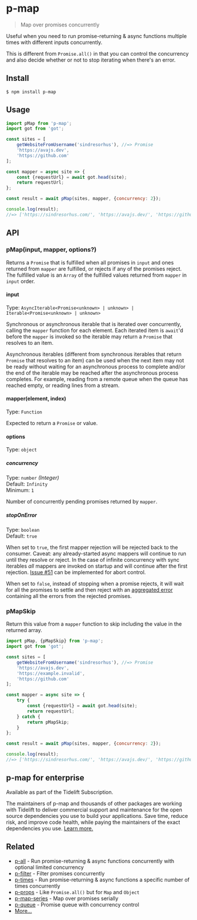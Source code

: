 # p-map

> Map over promises concurrently

Useful when you need to run promise-returning & async functions multiple times with different inputs concurrently.

This is different from `Promise.all()` in that you can control the concurrency and also decide whether or not to stop iterating when there's an error.

## Install

```
$ npm install p-map
```

## Usage

```js
import pMap from 'p-map';
import got from 'got';

const sites = [
	getWebsiteFromUsername('sindresorhus'), //=> Promise
	'https://avajs.dev',
	'https://github.com'
];

const mapper = async site => {
	const {requestUrl} = await got.head(site);
	return requestUrl;
};

const result = await pMap(sites, mapper, {concurrency: 2});

console.log(result);
//=> ['https://sindresorhus.com/', 'https://avajs.dev/', 'https://github.com/']
```

## API

### pMap(input, mapper, options?)

Returns a `Promise` that is fulfilled when all promises in `input` and ones returned from `mapper` are fulfilled, or rejects if any of the promises reject. The fulfilled value is an `Array` of the fulfilled values returned from `mapper` in `input` order.

#### input

Type: `AsyncIterable<Promise<unknown> | unknown> | Iterable<Promise<unknown> | unknown>`

Synchronous or asynchronous iterable that is iterated over concurrently, calling the `mapper` function for each element. Each iterated item is `await`'d before the `mapper` is invoked so the iterable may return a `Promise` that resolves to an item.

Asynchronous iterables (different from synchronous iterables that return `Promise` that resolves to an item) can be used when the next item may not be ready without waiting for an asynchronous process to complete and/or the end of the iterable may be reached after the asynchronous process completes. For example, reading from a remote queue when the queue has reached empty, or reading lines from a stream.

#### mapper(element, index)

Type: `Function`

Expected to return a `Promise` or value.

#### options

Type: `object`

##### concurrency

Type: `number` *(Integer)*\
Default: `Infinity`\
Minimum: `1`

Number of concurrently pending promises returned by `mapper`.

##### stopOnError

Type: `boolean`\
Default: `true`

When set to `true`, the first mapper rejection will be rejected back to the consumer. Caveat: any already-started async mappers will continue to run until they resolve or reject. In the case of infinite concurrency with sync iterables *all* mappers are invoked on startup and will continue after the first rejection. [Issue #51](issues/51) can be implemented for abort control.

When set to `false`, instead of stopping when a promise rejects, it will wait for all the promises to settle and then reject with an [aggregated error](https://github.com/sindresorhus/aggregate-error) containing all the errors from the rejected promises.

### pMapSkip

Return this value from a `mapper` function to skip including the value in the returned array.

```js
import pMap, {pMapSkip} from 'p-map';
import got from 'got';

const sites = [
	getWebsiteFromUsername('sindresorhus'), //=> Promise
	'https://avajs.dev',
	'https://example.invalid',
	'https://github.com'
];

const mapper = async site => {
	try {
		const {requestUrl} = await got.head(site);
		return requestUrl;
	} catch {
		return pMapSkip;
	}
};

const result = await pMap(sites, mapper, {concurrency: 2});

console.log(result);
//=> ['https://sindresorhus.com/', 'https://avajs.dev/', 'https://github.com/']
```

## p-map for enterprise

Available as part of the Tidelift Subscription.

The maintainers of p-map and thousands of other packages are working with Tidelift to deliver commercial support and maintenance for the open source dependencies you use to build your applications. Save time, reduce risk, and improve code health, while paying the maintainers of the exact dependencies you use. [Learn more.](https://tidelift.com/subscription/pkg/npm-p-map?utm_source=npm-p-map&utm_medium=referral&utm_campaign=enterprise&utm_term=repo)

## Related

- [p-all](https://github.com/sindresorhus/p-all) - Run promise-returning & async functions concurrently with optional limited concurrency
- [p-filter](https://github.com/sindresorhus/p-filter) - Filter promises concurrently
- [p-times](https://github.com/sindresorhus/p-times) - Run promise-returning & async functions a specific number of times concurrently
- [p-props](https://github.com/sindresorhus/p-props) - Like `Promise.all()` but for `Map` and `Object`
- [p-map-series](https://github.com/sindresorhus/p-map-series) - Map over promises serially
- [p-queue](https://github.com/sindresorhus/p-queue) - Promise queue with concurrency control
- [More…](https://github.com/sindresorhus/promise-fun)
